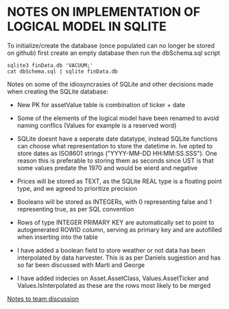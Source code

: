 # NOTES ON IMPLEMENTATION OF LOGICAL MODEL IN SQLITE

To initialize/create the database (once populated can no longer be stored on
github) first create an empty database then run the dbSchema.sql script
```
sqlite3 finData.db 'VACUUM;'
cat dbSchema.sql | sqlite finData.db
```

Notes on some of the idiosyncrasies of SQLite and other decisions made when
creating the SQLite database:

- New PK for assetValue table is combination of ticker + date

- Some of the elements of the logical model have been renamed to avoid naming
conflics (Values for example is a reserved word)

- SQLite doesnt have a seperate date datatype, instead SQLite functions
can choose what representation to store the datetime in. Ive opted to
store dates as ISO8601 strings ("YYYY-MM-DD HH:MM:SS.SSS"). One reason this is
preferable to storing them as seconds since UST is that some values predate
the 1970 and would be wierd and negative

- Prices will be stored as TEXT, as the SQLite REAL type is a floating point
type, and we agreed to prioritize precision

- Booleans will be stored as INTEGERs, with 0 representing false and 1
representing true, as per SQL convention

- Rows of type INTEGER PRIMARY KEY are automatically set to point to
autogenerated ROWID column, serving as primary key and are autofilled when
inserting into the table

- I have added a boolean field to store weather or not data has been
interpolated by data harvester. This is as per Daniels sugjestion and has
so far been discussed with Marti and George

- I have added indecies on Asset.AssetClass, Values.AssetTicker
and Values.IsInterpolated as these are the rows most likely to be merged

[Notes to team discussion](https://github.com/mara42/Thalia/wiki/Topics-discussed#data-interpolation-when)